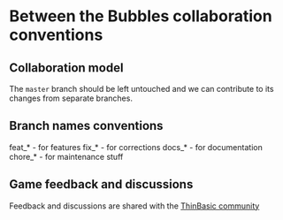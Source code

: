 # Between the Bubbles collaboration conventions

## Collaboration model

The `master` branch should be left untouched and we can contribute to its changes from separate branches.

## Branch names conventions

feat_* - for features
fix_* - for corrections
docs_* - for documentation
chore_* - for maintenance stuff

## Game feedback and discussions

Feedback and discussions are shared with the [ThinBasic community](https://www.thinbasic.com/community/forum.php "ThinBasic's community forum")